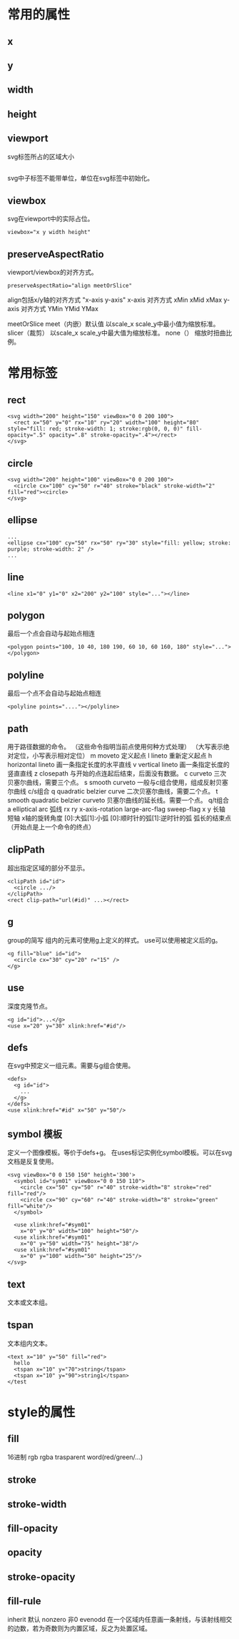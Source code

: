
# 常用的属性

## x
## y
## width
## height
## viewport

svg标签所占的区域大小
```
```
svg中子标签不能带单位，单位在svg标签中初始化。

## viewbox

svg在viewport中的实际占位。

```
viewbox="x y width height"
```

## preserveAspectRatio

viewport/viewbox的对齐方式。
```
preserveAspectRatio="align meetOrSlice"
```
align包括x/y轴的对齐方式 "x-axis y-axis"
x-axis 对齐方式
xMin xMid xMax
y-axis 对齐方式
YMin YMid YMax

meetOrSlice
meet（内嵌）默认值 以scale_x scale_y中最小值为缩放标准。
slicer（裁剪） 以scale_x scale_y中最大值为缩放标准。
none（） 缩放时扭曲比例。

# 常用标签
## rect

```
<svg width="200" height="150" viewBox="0 0 200 100">
  <rect x="50" y="0" rx="10" ry="20" width="100" height="80" style="fill: red; stroke-width: 1; stroke:rgb(0, 0, 0)" fill-opacity=".5" opacity=".8" stroke-opacity=".4"></rect>
</svg>
```

## circle

```
<svg width="200" height="100" viewBox="0 0 200 100">
  <circle cx="100" cy="50" r="40" stroke="black" stroke-width="2" fill="red"><circle>
</svg>
```

## ellipse

```
...
<ellipse cx="100" cy="50" rx="50" ry="30" style="fill: yellow; stroke: purple; stroke-width: 2" />
...
```

## line
```
<line x1="0" y1="0" x2="200" y2="100" style="..."></line>
```
## polygon

最后一个点会自动与起始点相连
```
<polygon points="100, 10 40, 180 190, 60 10, 60 160, 180" style="..."></polygon>
```


## polyline

最后一个点不会自动与起始点相连
```
<polyline points="...."></polyline>
```

## path

用于路径数据的命令。
（这些命令指明当前点使用何种方式处理）
（大写表示绝对定位，小写表示相对定位）
m moveto 定义起点
l lineto 重新定义起点
h horizontal lineto 画一条指定长度的水平直线
v vertical lineto 画一条指定长度的竖直直线
z closepath 与开始的点连起后结束，后面没有数据。
c curveto 三次贝塞尔曲线，需要三个点。
s smooth curveto 一般与c组合使用，组成反射贝塞尔曲线
  c/s组合
q quadratic belzier curve 二次贝塞尔曲线，需要二个点。
t smooth quadratic belzier curveto 贝塞尔曲线的延长线。需要一个点。
  q/t组合
a elliptical arc 弧线
  rx ry x-axis-rotation large-arc-flag sweep-flag x y
  长轴 短轴 x轴的旋转角度 [0]:大弧[1]:小弧 [0]:顺时针的弧[1]:逆时针的弧 弧长的结束点（开始点是上一个命令的终点）

## clipPath

超出指定区域的部分不显示。

```
<clipPath id="id">
  <circle .../>
</clipPath>
<rect clip-path="url(#id)" ...></rect>
```

## g

group的简写
组内的元素可使用g上定义的样式。
use可以使用被定义后的g。

```
<g fill="blue" id="id">
  <circle cx="30" cy="20" r="15" />
</g>
```

## use

深度克隆节点。

```
<g id="id">...</g>
<use x="20" y="30" xlink:href="#id"/>
```

## defs

在svg中预定义一组元素。需要与g组合使用。
```
<defs>
  <g id="id">
    ...
  </g>
</defs>
<use xlink:href="#id" x="50" y="50"/>
```

## symbol 模板

定义一个图像模板。等价于defs+g。
在uses标记实例化symbol模板。可以在svg文档是反复使用。
```
<svg viewBox="0 0 150 150" height='300'>
  <symbol id="sym01" viewBox="0 0 150 110">
    <circle cx="50" cy="50" r="40" stroke-width="8" stroke="red" fill="red"/>
    <circle cx="90" cy="60" r="40" stroke-width="8" stroke="green" fill="white"/>
  </symbol>

  <use xlink:href="#sym01"
    x="0" y="0" width="100" height="50"/>
  <use xlink:href="#sym01"
    x="0" y="50" width="75" height="38"/>
  <use xlink:href="#sym01"
    x="0" y="100" width="50" height="25"/>
</svg>
```

## text

文本或文本组。

## tspan

文本组内文本。
```
<text x="10" y="50" fill="red">
  hello
  <tspan x="10" y="70">string</tspan>
  <tspan x="10" y="90">string1</tspan>
</test
```

# style的属性


## fill

16进制
rgb
rgba
trasparent
word(red/green/...)

## stroke
## stroke-width
## fill-opacity
## opacity
## stroke-opacity
## fill-rule

inherit 默认
nonzero 非0
evenodd 在一个区域内任意画一条射线，与该射线相交的边数，若为奇数则为内置区域，反之为处置区域。
